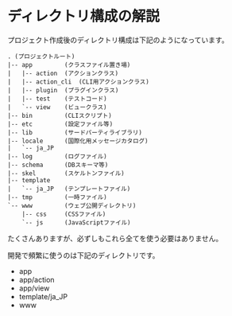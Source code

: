 # ディレクトリ構成の解説

プロジェクト作成後のディレクトリ構成は下記のようになっています。

```
. (プロジェクトルート)
|-- app         (クラスファイル置き場)
|   |-- action  (アクションクラス)
|   |-- action_cli  (CLI用アクションクラス)
|   |-- plugin  (プラグインクラス)
|   |-- test    (テストコード)
|   `-- view    (ビュークラス)
|-- bin         (CLIスクリプト)
|-- etc         (設定ファイル等)
|-- lib         (サードパーティライブラリ)
|-- locale      (国際化用メッセージカタログ)
|   `-- ja_JP
|-- log         (ログファイル)
|-- schema      (DBスキーマ等)
|-- skel        (スケルトンファイル)
|-- template
|   `-- ja_JP   (テンプレートファイル)
|-- tmp         (一時ファイル)
`-- www         (ウェブ公開ディレクトリ)
    |-- css     (CSSファイル)
    `-- js      (JavaScriptファイル)
```

たくさんありますが、必ずしもこれら全てを使う必要はありません。

開発で頻繁に使うのは下記のディレクトリです。

* app
* app/action
* app/view
* template/ja_JP
* www

